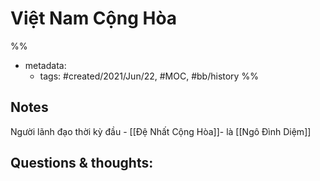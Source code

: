 # Việt Nam Cộng Hòa

%% 
- metadata:
	- tags: #created/2021/Jun/22, #MOC, #bb/history
%%

## Notes
Người lãnh đạo thời kỳ đầu - [[Đệ Nhất Cộng Hòa]]-  là [[Ngô Đình Diệm]]

## Questions & thoughts:

